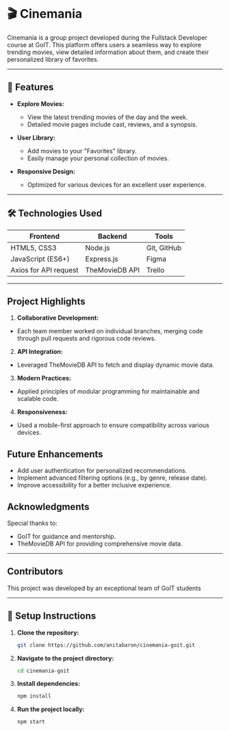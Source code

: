 # 🎬 Cinemania

Cinemania is a group project developed during the Fullstack Developer course at GoIT. This platform offers users a seamless way to explore trending movies, view detailed information about them, and create their personalized library of favorites.

---

## 🌟 Features

- **Explore Movies:**
  - View the latest trending movies of the day and the week.
  - Detailed movie pages include cast, reviews, and a synopsis.

- **User Library:**
  - Add movies to your "Favorites" library.
  - Easily manage your personal collection of movies.

- **Responsive Design:**
  - Optimized for various devices for an excellent user experience.

---

## 🛠️ Technologies Used

| Frontend                    | Backend        | Tools         |
|-----------------------------|----------------|---------------|
| HTML5, CSS3                 | Node.js        | Git, GitHub   |
| JavaScript (ES6+)           | Express.js     | Figma         |
| Axios for API request       | TheMovieDB API | Trello        

---

## Project Highlights
1. **Collaborative Development:**
- Each team member worked on individual branches, merging code through pull requests and rigorous code reviews.

2. **API Integration:**
- Leveraged TheMovieDB API to fetch and display dynamic movie data.

3. **Modern Practices:**
- Applied principles of modular programming for maintainable and scalable code.

4. **Responsiveness:**
- Used a mobile-first approach to ensure compatibility across various devices.

## Future Enhancements
- Add user authentication for personalized recommendations.
- Implement advanced filtering options (e.g., by genre, release date).
- Improve accessibility for a better inclusive experience.

## Acknowledgments
Special thanks to:
- GoIT for guidance and mentorship.
- TheMovieDB API for providing comprehensive movie data.

---

## Contributors
This project was developed by an exceptional team of GoIT students

---

## 🚀 Setup Instructions

1. **Clone the repository:**
   ```bash
   git clone https://github.com/anitabaron/cinemania-goit.git
2. **Navigate to the project directory:**
   ```bash
   cd cinemania-goit
4. **Install dependencies:**
   ```bash
   npm install
6. **Run the project locally:**
   ```bash
   npm start
